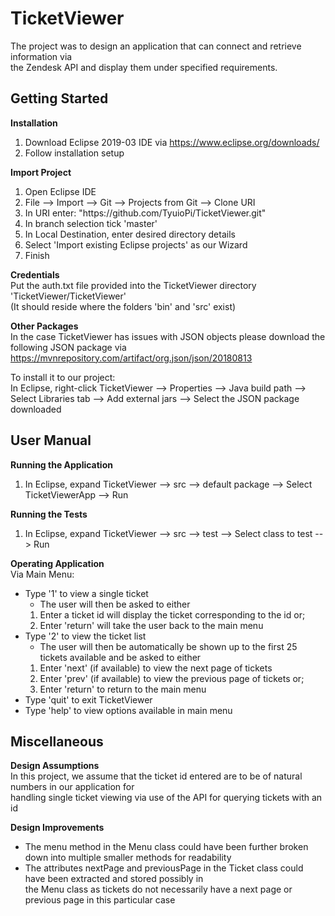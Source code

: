 # TicketViewer
The project was to design an application that can connect and retrieve information via  
the Zendesk API and display them under specified requirements.

## Getting Started
**Installation**  
1. Download Eclipse 2019-03 IDE via https://www.eclipse.org/downloads/  
2. Follow installation setup  

**Import Project**  
1. Open Eclipse IDE  
2. File --> Import --> Git --> Projects from Git --> Clone URI  
3. In URI enter: "https://<span></span>github.com/TyuioPi/TicketViewer.git"  
4. In branch selection tick 'master'  
5. In Local Destination, enter desired directory details  
6. Select 'Import existing Eclipse projects' as our Wizard  
7. Finish  

**Credentials**  
Put the auth.txt file provided into the TicketViewer directory 'TicketViewer/TicketViewer'  
(It should reside where the folders 'bin' and 'src' exist)  

**Other Packages**  
In the case TicketViewer has issues with JSON objects please download the
following JSON package via https://mvnrepository.com/artifact/org.json/json/20180813    

To install it to our project:  
In Eclipse, right-click TicketViewer --> Properties --> Java build path
			--> Select Libraries tab --> Add external jars --> Select the JSON package downloaded

## User Manual  
**Running the Application**  
1. In Eclipse, expand TicketViewer --> src --> default package --> Select TicketViewerApp --> Run

**Running the Tests**
1. In Eclipse, expand TicketViewer --> src --> test --> Select class to test --> Run

**Operating Application**  
Via Main Menu:  
* Type '1' to view a single ticket  
	- The user will then be asked to either  
	1. Enter a ticket id will display the ticket corresponding to the id or;  
	2. Enter 'return' will take the user back to the main menu  
* Type '2' to view the ticket list  
	- The user will then be automatically be shown up to the first 25 tickets available and be asked to either  
	1. Enter 'next' (if available) to view the next page of tickets  
	2. Enter 'prev' (if available) to view the previous page of tickets or;  
	3. Enter 'return' to return to the main menu
* Type 'quit' to exit TicketViewer  
* Type 'help' to view options available in main menu  

## Miscellaneous  
**Design Assumptions**  
In this project, we assume that the ticket id entered are to be of natural numbers in our application for  
handling single ticket viewing via use of the API for querying tickets with an id

**Design Improvements**
* The menu method in the Menu class could have been further broken down into multiple smaller methods for readability
* The attributes nextPage and previousPage in the Ticket class could have been extracted and stored possibly in  
the Menu class as tickets do not necessarily have a next page or previous page in this particular case   

